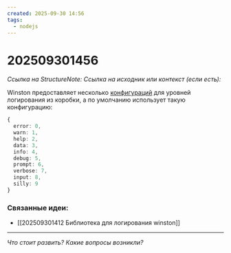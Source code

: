 ```yaml
---
created: 2025-09-30 14:56
tags:
  - nodejs
---
```

# 202509301456
*Ссылка на StructureNote:* 
*Ссылка на исходник или контекст (если есть):* 

Winston предоставляет несколько [конфигураций](https://github.com/winstonjs/triple-beam/tree/master/config) для уровней логирования из коробки, а по умолчанию использует такую конфигурацию:
```ts
{
  error: 0,
  warn: 1,
  help: 2,
  data: 3,
  info: 4,
  debug: 5,
  prompt: 6,
  verbose: 7,
  input: 8,
  silly: 9
}
```
### Связанные идеи:
* [[202509301412 Библиотека для логирования winston]]
---

*Что стоит развить? Какие вопросы возникли?*